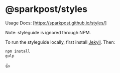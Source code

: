 # @sparkpost/styles

Usage Docs: [https://sparkpost.github.io/styles/]


Note: styleguide is ignored through NPM.

To run the styleguide locally, first install [Jekyll](https://jekyllrb.com/docs/installation/). Then:

```bash
npm install
gulp
```

:+1:
